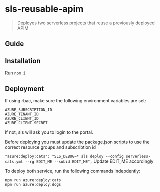 # sls-reusable-apim

> Deployes two serverless projects that reuse a previously deployed APIM

## Guide


## Installation

Run `npm i`

## Deployment

If using rbac, make sure the following environment variables are set:

```
AZURE_SUBSCRIPTION_ID
AZURE_TENANT_ID
AZURE_CLIENT_ID
AZURE_CLIENT_SECRET
```

If not, sls will ask you to login to the portal.

Before deploying you must update the package.json scripts to use the correct resource groups and subscribtion id 

`"azure:deploy:cats": "SLS_DEBUG=* sls deploy --config serverless-cats.yml --rg EDIT_ME --subid EDIT_ME",`
Update EDIT_ME accordingly

To deploy both service, run the following commands indepdently:

```
npm run azure:deploy:cats
npm run azure:deploy:dogs
```